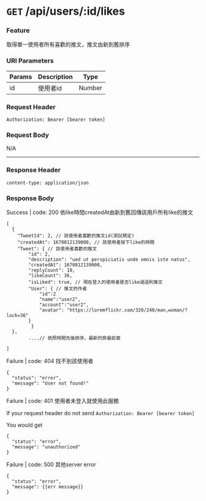 # `GET` /api/users/:id/likes

### Feature

取得單一使用者所有喜歡的推文，推文由新到舊排序

### URI Parameters

| Params | Description | Type |
| --- | --- | --- |
| id | 使用者id | Number |

### Request Header

```
Authorization: Bearer [bearer token]
```

### Request Body

N/A

---

### Response Header

```
content-type: application/json
```

### Response Body

Success | code: 200 依like時間createdAt由新到舊回傳該用戶所有like的推文

```
[
  {
    "TweetId": 2, // 該使用者喜歡的推文id(測試規定)
    "createdAt": 1670812139000, // 該使用者按下like的時間
    "Tweet": { // 該使用者喜歡的推文
        "id": 2, 
        "description": "ued ut perspiciatis unde omnis iste natus",
        "createdAt": 1670812139000,
        "replyCount": 10,
        "likeCount": 36,
        "isLiked": true, // 現在登入的使用者是否like過這則推文
        "User": { // 推文的作者
        	"id":2
        	"name":"user2",
        	"account":"user2",
        	"avatar": "https://loremflickr.com/320/240/man,woman/?lock=36"
        }
		 }
  },
		....// 依照時間先後排序，最新的排最前面
 
]

```

Failure | code: 404 找不到該使用者

```
{
  "status": "error",
  "message": "User not found!"
}
```

Failure | code: 401 使用者未登入就使用此服務

If your request header do not send
`Authorization: Bearer [bearer token]`

You would get

```
{
  "status": "error",
  "message": "unauthorized"
}
```

Failure | code: 500 其他server error

```
{
  "status": "error",
  "message": {{err message}}
}
```